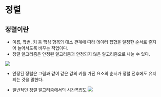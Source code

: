 # 정렬

## 정렬이란
- 이름, 학번, 키 등 핵심 항목의 대소 관계에 따라 데이터 집합을 일정한 순서로 줄지어 늘어서도록 바꾸는 작업이다.
- 정렬 알고리즘은 안정된 알고리즘과 안정되지 않은 알고리즘으로 나눌 수 있다. 

![](https://github.com/qlalzl9/TIL/blob/master/Algorithm/img/sort_1.jpg)

- 안정된 정렬은 그림과 같이 같은 값의 키를 가진 요소의 순서가 정렬 전후에도 유지되는 것을 말한다.

- 일반적인 정렬 알고리즘에서의 시간복잡도
![](https://github.com/qlalzl9/TIL/blob/master/Algorithm/img/Sort_2.jpg)
